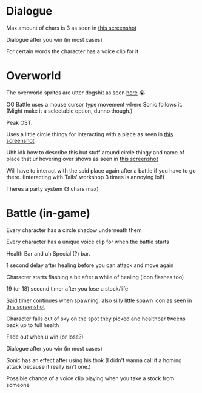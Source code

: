 # Dialogue

Max amount of chars is 3 as seen in [this screenshot](assets/images/reference%20images/overworld/dialogueRef.png)

Dialogue after you win (in most cases)

For certain words the character has a voice clip for it

# Overworld

The overworld sprites are utter dogshit as seen [here](assets/images/reference%20images/overworld/main.png) :sob:

OG Battle uses a mouse cursor type movement where Sonic follows it. (Might make it a selectable option, dunno though.)

Peak OST.

Uses a little circle thingy for interacting with a place as seen in [this screenshot](assets/images/reference%20images/overworld/main.png)

Uhh idk how to describe this but stuff around circle thingy and name of place that ur hovering over shows as seen in [this screenshot](assets/images/reference%20images/overworld/selectable.png)

Will have to interact with the said place again after a battle if you have to go there. (Interacting with Tails' workshop 3 times is annoying lol!)

Theres a party system (3 chars max)

# Battle (in-game)

Every character has a circle shadow underneath them

Every character has a unique voice clip for when the battle starts

Health Bar and uh Special (?) bar.

1 second delay after healing before you can attack and move again

Character starts flashing a bit after a while of healing (icon flashes too)

19 (or 18) second timer after you lose a stock/life

Said timer continues when spawning, also silly little spawn icon as seen in [this screenshot](assets/images/reference%20images/battle/respawning.png)

Character falls out of sky on the spot they picked and healthbar tweens back up to full health

Fade out when u win (or lose?)

Dialogue after you win (in most cases)

Sonic has an effect after using his thok (I didn't wanna call it a homing attack because it really isn't one.)

Possible chance of a voice clip playing when you take a stock from someone